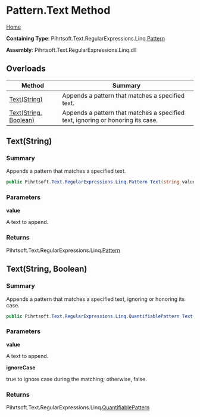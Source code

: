 # Pattern\.Text Method

[Home](../../../../../../README.md)

**Containing Type**: Pihrtsoft\.Text\.RegularExpressions\.Linq\.[Pattern](../README.md)

**Assembly**: Pihrtsoft\.Text\.RegularExpressions\.Linq\.dll

## Overloads

| Method | Summary |
| ------ | ------- |
| [Text(String)](#Pihrtsoft_Text_RegularExpressions_Linq_Pattern_Text_System_String_) | Appends a pattern that matches a specified text\. |
| [Text(String, Boolean)](#Pihrtsoft_Text_RegularExpressions_Linq_Pattern_Text_System_String_System_Boolean_) | Appends a pattern that matches a specified text, ignoring or honoring its case\. |

## Text\(String\) <a name="Pihrtsoft_Text_RegularExpressions_Linq_Pattern_Text_System_String_"></a>

### Summary

Appends a pattern that matches a specified text\.

```csharp
public Pihrtsoft.Text.RegularExpressions.Linq.Pattern Text(string value)
```

### Parameters

**value**

A text to append\.

### Returns

Pihrtsoft\.Text\.RegularExpressions\.Linq\.[Pattern](../README.md)

## Text\(String, Boolean\) <a name="Pihrtsoft_Text_RegularExpressions_Linq_Pattern_Text_System_String_System_Boolean_"></a>

### Summary

Appends a pattern that matches a specified text, ignoring or honoring its case\.

```csharp
public Pihrtsoft.Text.RegularExpressions.Linq.QuantifiablePattern Text(string value, bool ignoreCase)
```

### Parameters

**value**

A text to append\.

**ignoreCase**

true to ignore case during the matching; otherwise, false\.

### Returns

Pihrtsoft\.Text\.RegularExpressions\.Linq\.[QuantifiablePattern](../../QuantifiablePattern/README.md)

